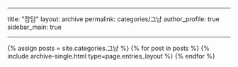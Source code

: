  ---
  title: "잡담"
  layout: archive
  permalink: categories/그냥
  author_profile: true
  sidebar_main: true  
  
  ---
  
  {% assign posts = site.categories.그냥 %}
  {% for post in posts %} {% include archive-single.html type=page.entries_layout %} {% endfor %}
